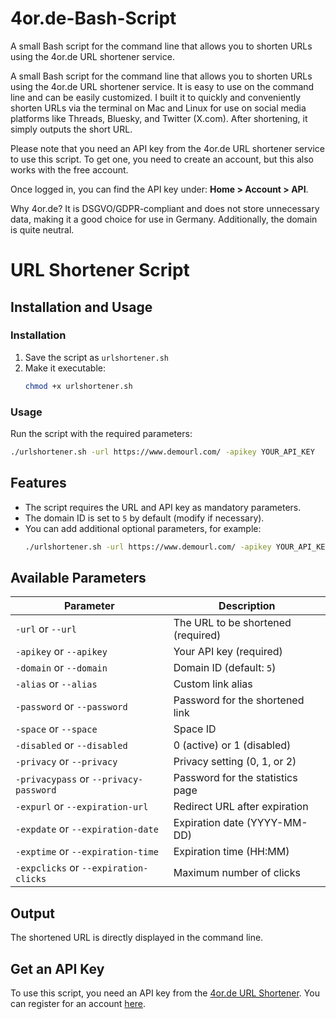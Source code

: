 # 4or.de-Bash-Script
A small Bash script for the command line that allows you to shorten URLs using the 4or.de URL shortener service.

A small Bash script for the command line that allows you to shorten URLs using the 4or.de URL shortener service.
It is easy to use on the command line and can be easily customized. I built it to quickly and conveniently shorten URLs via the terminal on Mac and Linux for use on social media platforms like Threads, Bluesky, and Twitter (X.com). After shortening, it simply outputs the short URL.

Please note that you need an API key from the 4or.de URL shortener service to use this script. To get one, you need to create an account, but this also works with the free account.

Once logged in, you can find the API key under: **Home > Account > API**.

Why 4or.de? It is DSGVO/GDPR-compliant and does not store unnecessary data, making it a good choice for use in Germany. Additionally, the domain is quite neutral.


# URL Shortener Script

## Installation and Usage

### Installation
1. Save the script as `urlshortener.sh`
2. Make it executable:
   ```sh
   chmod +x urlshortener.sh
   ```

### Usage
Run the script with the required parameters:
```sh
./urlshortener.sh -url https://www.demourl.com/ -apikey YOUR_API_KEY
```

## Features
- The script requires the URL and API key as mandatory parameters.
- The domain ID is set to `5` by default (modify if necessary).
- You can add additional optional parameters, for example:
  ```sh
  ./urlshortener.sh -url https://www.demourl.com/ -apikey YOUR_API_KEY -alias mylink -privacy 1 -expdate 2023-12-31
  ```

## Available Parameters
| Parameter            | Description |
|----------------------|-------------|
| `-url` or `--url`   | The URL to be shortened (required) |
| `-apikey` or `--apikey` | Your API key (required) |
| `-domain` or `--domain` | Domain ID (default: `5`) |
| `-alias` or `--alias` | Custom link alias |
| `-password` or `--password` | Password for the shortened link |
| `-space` or `--space` | Space ID |
| `-disabled` or `--disabled` | 0 (active) or 1 (disabled) |
| `-privacy` or `--privacy` | Privacy setting (0, 1, or 2) |
| `-privacypass` or `--privacy-password` | Password for the statistics page |
| `-expurl` or `--expiration-url` | Redirect URL after expiration |
| `-expdate` or `--expiration-date` | Expiration date (YYYY-MM-DD) |
| `-exptime` or `--expiration-time` | Expiration time (HH:MM) |
| `-expclicks` or `--expiration-clicks` | Maximum number of clicks |

## Output
The shortened URL is directly displayed in the command line.

## Get an API Key
To use this script, you need an API key from the [4or.de URL Shortener](https://4or.de/). You can register for an account [here](https://4or.de/register).
